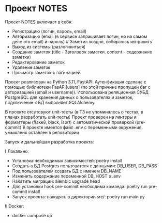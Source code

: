 # Проект NOTES

Проект NOTES включает в себя:

- Регистрацию (логин, пароль, email)
- Авторизацию (email (в сервисе запрашивает логин, но на самом деле это email) и пароль) # Заметил поздно, собираюсь исправить
- Выход из системы (разлогиниться)
- Создание заметок (title - Заголовок заметки, content - содержание заметки)
- Редактирование заметок
- Удаление заметок
- Просмотр заметок с пагинацией

Проект реализован на Python 3.11, FastAPI. Аутенфикация сделана с помощью библиотеки FasAPI[users] (по этой причине пропущен баг с авторизацией (email и username)).
Использована реляционная СУБД PostgreSQL для хранения данных о пользователях и заметок, подключение к БД выполняет SQLAlchemy

В проекте отсутсвуют unit-тесты (в ТЗ не упоминалось о тестах, в планах разработать unit-тесты)
Проект проверен на линтеры и форматтеры (flake8, black, isort) с автоматической проверкой (pre-commit)
В проекте имеется файл .env с переменными окружения, умышлено оставлен в репозитории

Запуск и дальнейшая разработка проекта:

I Локально:
- Установка необходимых зависимостей: poetry install
- Создать в БД Postgres пользователя с даннымии: DB_USER, DB_PASS
- Под пользователем создать БД с именем DB_NAME
- Изменить содержание переменной DB_HOST в .env
- Накатить миграции: alembic upgrade head
- Для установки hook pre-commit необходима команда: poetry run pre-commit install
- Запуск проекта: находясь в директории src/: poetry run main.py

II Docker:
- docker compose up
